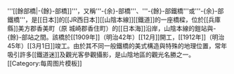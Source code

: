 '''[[餘部橋|-{餘}-部橋]]'''，又稱'''-{余}-部橋'''、'''-{餘}-部鐵橋'''或'''-{余}-部鐵橋'''，是[[日本]]的[[JR西日本]][[山陰本線]][[鐵道]]的一座橋樑，位於[[兵庫縣]]美方郡香美町（原 城崎郡香住町）的[[日本海]]沿岸，山陰本線的鎧站與-{餘}-部站之間。該橋於[[1909年]]（明治42年）[[12月]]開工，[[1912年]]（明治45年）[[3月1日]]竣工。由於其不同一般鐵橋的美式構造與特殊的地理位置，常年吸引許多[[鐵道迷]]及觀光客參觀攝影，是山陰地區的觀光名勝之一。
<noinclude>[[Category:每周图片模板]]</noinclude>